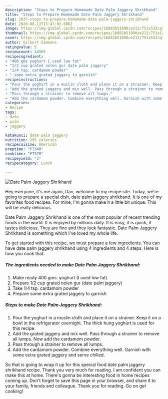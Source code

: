 ```yaml
---
description: "Steps to Prepare Homemade Date Palm Jaggery Shrikhand"
title: "Steps to Prepare Homemade Date Palm Jaggery Shrikhand"
slug: 1037-steps-to-prepare-homemade-date-palm-jaggery-shrikhand
date: 2020-08-13T15:47:03.686Z
image: https://img-global.cpcdn.com/recipes/1b882b51090ce212/751x532cq70/date-palm-jaggery-shrikhand-recipe-main-photo.jpg
thumbnail: https://img-global.cpcdn.com/recipes/1b882b51090ce212/751x532cq70/date-palm-jaggery-shrikhand-recipe-main-photo.jpg
cover: https://img-global.cpcdn.com/recipes/1b882b51090ce212/751x532cq70/date-palm-jaggery-shrikhand-recipe-main-photo.jpg
author: Gilbert Simmons
ratingvalue: 5
reviewcount: 44909
recipeingredient:
- "400 gms yoghurt I used low fat"
- "1/2 cup grated nolen gur date palm jaggery"
- "1/4 tsp. cardamom powder"
- " some extra grated jaggery to garnish"
recipeinstructions:
- "Pour the yoghurt in a muslin cloth and place it on a strainer. Keep it on a bowl in the refrigerator overnight. The thick hung yoghurt is used for this recipe."
- "Add the grated jaggery and mix well. Pass through a strainer to remove all lumps. Now add the cardamom powder."
- "Pass through a strainer to remove all lumps."
- "Add the cardamom powder. Combine everything well. Garnish with some extra grated jaggery and serve chilled."
categories:
- Recipe
tags:
- date
- palm
- jaggery

katakunci: date palm jaggery 
nutrition: 295 calories
recipecuisine: American
preptime: "PT34M"
cooktime: "PT37M"
recipeyield: "3"
recipecategory: Lunch

---
```



![Date Palm Jaggery Shrikhand](https://img-global.cpcdn.com/recipes/1b882b51090ce212/751x532cq70/date-palm-jaggery-shrikhand-recipe-main-photo.jpg)

Hey everyone, it's me again, Dan, welcome to my recipe site. Today, we're going to prepare a special dish, date palm jaggery shrikhand. It is one of my favorites food recipes. For mine, I'm gonna make it a little bit unique. This will be really delicious.

Date Palm Jaggery Shrikhand is one of the most popular of recent trending foods in the world. It is enjoyed by millions daily. It is easy, it is quick, it tastes delicious. They are fine and they look fantastic. Date Palm Jaggery Shrikhand is something which I've loved my whole life.




To get started with this recipe, we must prepare a few ingredients. You can have date palm jaggery shrikhand using 4 ingredients and 4 steps. Here is how you cook that.

<!--inarticleads1-->

##### The ingredients needed to make Date Palm Jaggery Shrikhand:

1. Make ready 400 gms. yoghurt (I used low fat)
1. Prepare 1/2 cup grated nolen gur (date palm jaggery)
1. Take 1/4 tsp. cardamom powder
1. Prepare  some extra grated jaggery to garnish




<!--inarticleads2-->

##### Steps to make Date Palm Jaggery Shrikhand:

1. Pour the yoghurt in a muslin cloth and place it on a strainer. Keep it on a bowl in the refrigerator overnight. The thick hung yoghurt is used for this recipe.
1. Add the grated jaggery and mix well. Pass through a strainer to remove all lumps. Now add the cardamom powder.
1. Pass through a strainer to remove all lumps.
1. Add the cardamom powder. Combine everything well. Garnish with some extra grated jaggery and serve chilled.




So that is going to wrap it up for this special food date palm jaggery shrikhand recipe. Thank you very much for reading. I am confident you can make this at home. There's gonna be interesting food in home recipes coming up. Don't forget to save this page in your browser, and share it to your family, friends and colleague. Thank you for reading. Go on get cooking!
